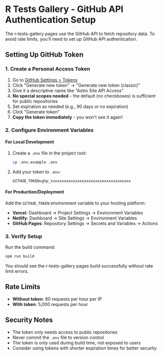 # R Tests Gallery - GitHub API Authentication Setup

The r-tests-gallery pages use the GitHub API to fetch repository data. To avoid rate limits, you'll need to set up GitHub API authentication.

## Setting Up GitHub Token

### 1. Create a Personal Access Token

1. Go to [GitHub Settings > Tokens](https://github.com/settings/tokens)
2. Click "Generate new token" → "Generate new token (classic)"
3. Give it a descriptive name like "Astro Site API Access"
4. **No special scopes needed** - the default (no checkboxes) is sufficient for public repositories
5. Set expiration as needed (e.g., 90 days or no expiration)
6. Click "Generate token"
7. **Copy the token immediately** - you won't see it again!

### 2. Configure Environment Variables

#### For Local Development
1. Create a `.env` file in the project root:
   ```bash
   cp .env.example .env
   ```

2. Add your token to `.env`:
   ```
   GITHUB_TOKEN=ghp_xxxxxxxxxxxxxxxxxxxxxxxxxxxxxxxxxxxx
   ```

#### For Production/Deployment
Add the `GITHUB_TOKEN` environment variable to your hosting platform:

- **Vercel**: Dashboard → Project Settings → Environment Variables
- **Netlify**: Dashboard → Site Settings → Environment Variables
- **GitHub Pages**: Repository Settings → Secrets and Variables → Actions

### 3. Verify Setup

Run the build command:
```bash
npm run build
```

You should see the r-tests-gallery pages build successfully without rate limit errors.

## Rate Limits

- **Without token**: 60 requests per hour per IP
- **With token**: 5,000 requests per hour

## Security Notes

- The token only needs access to public repositories
- Never commit the `.env` file to version control
- The token is only used during build time, not exposed to users
- Consider using tokens with shorter expiration times for better security
